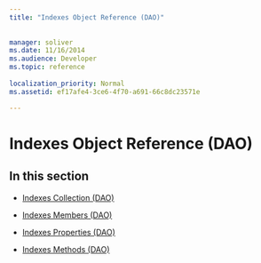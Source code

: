 ```yaml
---
title: "Indexes Object Reference (DAO)"
 
 
manager: soliver
ms.date: 11/16/2014
ms.audience: Developer
ms.topic: reference
  
localization_priority: Normal
ms.assetid: ef17afe4-3ce6-4f70-a691-66c8dc23571e

---
```


# Indexes Object Reference (DAO)

## In this section

- [Indexes Collection (DAO)](indexes-collection-dao.md)
    
- [Indexes Members (DAO)](indexes-members-dao.md)
    
- [Indexes Properties (DAO)](indexes-properties-dao.md)
    
- [Indexes Methods (DAO)](indexes-methods-dao.md)
    

